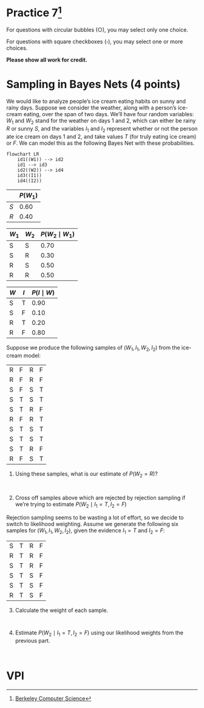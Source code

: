 # Practice 7[^1]

For questions with circular bubbles ($\bigcirc$), you may select only one choice.

For questions with square checkboxes ($\square$), you may select one or more choices.

**Please show all work for credit.**

# Sampling in Bayes Nets (4 points)

We would like to analyze people’s ice cream eating habits on sunny and rainy days. Suppose we consider the weather, along with a person’s ice-cream eating, over the span of two days. We’ll have four random variables: $W_1$ and $W_2$ stand for the weather on days 1 and 2, which can either be rainy $R$ or sunny $S$, and the variables $I_1$ and $I_2$ represent whether or not the person ate ice cream on days 1 and 2, and take values $T$ (for truly eating ice cream) or $F$. We can model this as the following Bayes Net with these probabilities.

```mermaid
flowchart LR
    id1((W1)) --> id2
    id1 --> id3
    id2((W2)) --> id4
    id3((I1))
    id4((I2))
```

|        |  $P(W_1)$  |
| ------ | ---------- |
|   $S$  |    0.60    |
|   $R$  |    0.40    |


|   $W_1$  |   $W_2$  |  $P(W_2 \mid W_1)$ |
| -------- | -------- | ------------------ |
|     S    |     S    |         0.70       |
|     S    |     R    |         0.30       |
|     R    |     S    |         0.50       |
|     R    |     R    |         0.50       |

|   $W$  |   $I$  |  $P(I \mid W)$ |
| ------ | ------ | -------------- |
|    S   |    T   |       0.90     |
|    S   |    F   |       0.10     |
|    R   |    T   |       0.20     |
|    R   |    F   |       0.80     |

Suppose we produce the following samples of $(W_1, I_1, W_2, I_2)$ from the ice-cream model:

|     |     |     |     |
| --- | --- | --- | --- |
|  R  |  F  |  R  |  F  | 
|  R  |  F  |  R  |  F  |
|  S  |  F  |  S  |  T  |
|  S  |  T  |  S  |  T  |
|  S  |  T  |  R  |  F  |
|  R  |  F  |  R  |  T  |
|  S  |  T  |  S  |  T  |
|  S  |  T  |  S  |  T  |
|  S  |  T  |  R  |  F  | 
|  R  |  F  |  S  |  T  |

1. Using these samples, what is our estimate of $P(W_2 = R)$?

```


```

2. Cross off samples above which are rejected by rejection sampling if we’re trying to estimate $P(W_2 \mid I_1 = T, I_2 = F)$

Rejection sampling seems to be wasting a lot of effort, so we decide to switch to likelihood weighting. Assume we generate the
following six samples for $(W_1, I_1, W_2, I_2)$, given the evidence $I_1 = T$ and $I_2 = F$:

|     |     |     |     |
| --- | --- | --- | --- |
|  S  |  T  |  R  |  F  | 
|  R  |  T  |  R  |  F  |
|  S  |  T  |  R  |  F  | 
|  S  |  T  |  S  |  F  |
|  S  |  T  |  S  |  F  |
|  R  |  T  |  S  |  F  |

3. Calculate the weight of each sample.

```


```

4. Estimate $P(W_2 \mid I_1 = T, I_2 = F)$ using our likelihood weights from the previous part.

```


```

# VPI

[^1]: [Berkeley Computer Science](http://ai.berkeley.edu)
